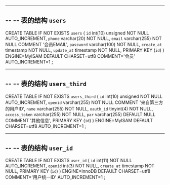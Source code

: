 -- --------------------------------------------------------

--
-- 表的结构 `users`
--

CREATE TABLE IF NOT EXISTS `users` (
  `id` int(10) unsigned NOT NULL AUTO_INCREMENT,
  `phone` varchar(20) NOT NULL,
  `email` varchar(255) NOT NULL COMMENT '会员EMAIL',
  `password` varchar(100) NOT NULL,
  `create_at` timestamp NOT NULL,
  `update_at` timestamp NOT NULL,
  PRIMARY KEY (`id`)
) ENGINE=MyISAM  DEFAULT CHARSET=utf8 COMMENT='会员' AUTO_INCREMENT=1 ;

-- --------------------------------------------------------

--
-- 表的结构 `users_third`
--

CREATE TABLE IF NOT EXISTS `users_third` (
  `id` int(10) unsigned NOT NULL AUTO_INCREMENT,
  `openid` varchar(255) NOT NULL COMMENT '来自第三方的用户ID',
  `name` varchar(255) NOT NULL,
  `oauth_id` tinyint(4) NOT NULL,
  `access_token` varchar(255) NOT NULL,
  `par` varchar(255) DEFAULT NULL COMMENT '其他信息',
  PRIMARY KEY (`id`)
) ENGINE=MyISAM  DEFAULT CHARSET=utf8 AUTO_INCREMENT=1 ;

-- --------------------------------------------------------

--
-- 表的结构 `user_id`
--

CREATE TABLE IF NOT EXISTS `user_id` (
  `id` int(11) NOT NULL AUTO_INCREMENT,
  `openid` int(3) NOT NULL,
  `create_at` timestamp NOT NULL,
  PRIMARY KEY (`id`)
) ENGINE=InnoDB  DEFAULT CHARSET=utf8 COMMENT='用户统一ID' AUTO_INCREMENT=1 ;
